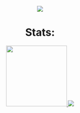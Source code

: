 <p align="center">
  <a href="Blue">
    <img src="https://github-readme-stats.vercel.app/api?username=kamal710&show_icons=true&theme=gotham">
  </a>
</p>

<h1 align="center"> Stats: </h1>

<p align="center">
  <a href="My stats">
    <img src="https://github-readme-stats.vercel.app/api?username=HypsterOP&show_icons=true&bg_color=0d1117&text_color=FFF&border_color=444" height="165">
  </a>
  
  <a href="https://github.com/Ashutosh00710/github-readme-activity-graph">
    <img src="https://activity-graph.herokuapp.com/graph?username=Blue&theme=gotham&hide_border=true">
  </a>

<!-- <img id="gstats" src=""> -->
<!-- <img id="stats" src=""> -->
